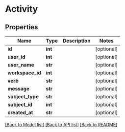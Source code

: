 # Activity

## Properties
Name | Type | Description | Notes
------------ | ------------- | ------------- | -------------
**id** | **int** |  | [optional] 
**user_id** | **int** |  | [optional] 
**user_name** | **str** |  | [optional] 
**workspace_id** | **int** |  | [optional] 
**verb** | **str** |  | [optional] 
**message** | **str** |  | [optional] 
**subject_type** | **str** |  | [optional] 
**subject_id** | **int** |  | [optional] 
**created_at** | **str** |  | [optional] 

[[Back to Model list]](../README.md#documentation-for-models) [[Back to API list]](../README.md#documentation-for-api-endpoints) [[Back to README]](../README.md)


